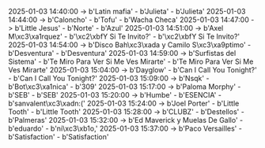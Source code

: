2025-01-03 14:40:00 -> b'Latin mafia' - b'Julieta' - b'Julieta'
2025-01-03 14:44:00 -> b'Caloncho' - b'Tofu' - b'Wacha Checa'
2025-01-03 14:47:00 -> b'Little Jesus' - b'Norte' - b'Azul'
2025-01-03 14:51:00 -> b'Axel M\xc3\xa1rquez' - b'\xc2\xbfY Si Te Invito?' - b'\xc2\xbfY Si Te Invito?'
2025-01-03 14:54:00 -> b'Disco Bah\xc3\xada y Camilo S\xc3\xa9ptimo' - b'Desventura' - b'Desventura'
2025-01-03 14:59:00 -> b'Surfistas del Sistema' - b'Te Miro Para Ver Si Me Ves Mirarte' - b'Te Miro Para Ver Si Me Ves Mirarte'
2025-01-03 15:04:00 -> b'Dayglow' - b'Can I Call You Tonight?' - b'Can I Call You Tonight?'
2025-01-03 15:09:00 -> b'Nsqk' - b'Bot\xc3\xa1nica' - b'309'
2025-01-03 15:17:00 -> b'Paloma Morphy' - b'SEB' - b'SEB'
2025-01-03 15:20:00 -> b'Humbe' - b'ESENCIA' - b'sanvalent\xc3\xadn:('
2025-01-03 15:24:00 -> b'Joel Porter' - b'Little Tooth' - b'Little Tooth'
2025-01-03 15:28:00 -> b'CLUBZ' - b'Destellos' - b'Palmeras'
2025-01-03 15:32:00 -> b'Ed Maverick y Muelas De Gallo' - b'eduardo' - b'ni\xc3\xb1o,'
2025-01-03 15:37:00 -> b'Paco Versailles' - b'Satisfaction' - b'Satisfaction'

